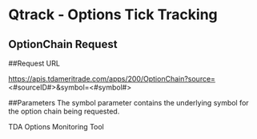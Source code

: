 # Qtrack - Options Tick Tracking

## OptionChain Request
##Request URL

https://apis.tdameritrade.com/apps/200/OptionChain?source=<#sourceID#>&symbol=<#symbol#>

##Parameters
The symbol parameter contains the underlying symbol for the option chain being requested.

TDA Options Monitoring Tool
